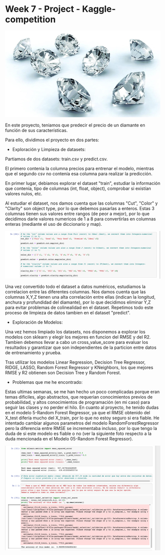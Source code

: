 
# Week 7 - Project - Kaggle-competition
![](./images/diamantes.jpg)

En este proyecto, teniamos que predecir el precio de un diamante en función de sus características.

Para ello, dividimos el proyecto en dos partes:

- Exploración y Limpieza de datasets:

Partiamos de dos datasets: train.csv y predict.csv.

El primero contenia la columna precios para entrenar el modelo, mientras que el segundo csv no contenía esa columna para realizar la predicción.

En primer lugar, debiamos explorar el dataset "train", estudiar la información que contenía, tipo de columnas (int, float, object), comprobar si existían valores nulos, etc.

Al estudiar el dataset, nos damos cuenta que las columnas "Cut", "Color" y "Clarity" son object type, por lo que debemos pasarlas a enteros. Estas 3 columnas tienen sus valores entre rangos (de peor a mejor), por lo que decidimos darle valores numericos de 1 a 8 para convertirlas en columnas enteras (mediante el uso de diccionario y map).

![](./images/Screenshot.png)

Una vez convertido todo el dataset a datos numéricos, estudiamos la correlacion entre las diferentes columnas. Nos damos cuenta que las columnas X,Y,Z tienen una alta correlación entre ellas (indican la longitud, anchura y profundidad del diamante), por lo que decidimos eliminar Y,Z para evitar problemas de colinealidad en el dataset. Repetimos todo este proceso de limpieza de datos tambien en el dataset "predict".

- Exploración de Modelos:

Una vez hemos limpiado los datasets, nos disponemos a explorar los modelos con sklearn y elegir los mejores en funcion del RMSE y del R2. Tambien debemos llevar a cabo un cross_value_score para evaluar los resultados y garantizar que son independientes de la particion entre datos de entrenamiento y prueba. 

Tras utilizar los modelos Linear Regression, Decision Tree Regressor, RIDGE, LASSO, Random Forest Regressor y KNeighbors, los que mejores RMSE y R2 obtienen son Decision Tree y Random Forest.


- Problemas que me he encontrado: 

Estas ultimas semanas, se me han hecho un poco complicadas porque eran temas dificiles, algo abstractos, que requerian conocimientos previos de probabilidad, y altos conocimientos de programación (en mi caso) para seguir las clases y no perder el hilo. En cuanto al proyecto, he tenido dudas en el modelo 5-Random Forest Regressor, ya que el RMSE obtenido del X_test difería mucho del X_train, por lo que no estoy seguro si era fiable. He intentado cambiar algunos parametros del modelo RandomForestRegressor pero la diferencia entre RMSE se incrementaba incluso, por lo que tengo la duda de si este modelo es fiable o no (ver la siguiente foto respecto a la duda mencionada en el Modelo 05-Random Forest Regressor).

![](./images/Screenshot02.png)

